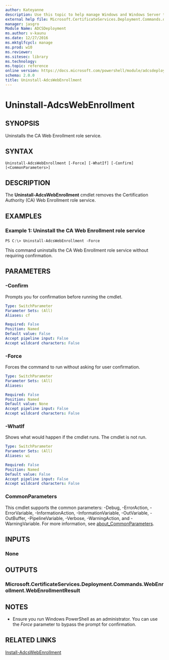 ```yaml
---
author: Kateyanne
description: Use this topic to help manage Windows and Windows Server technologies with Windows PowerShell.
external help file: Microsoft.CertificateServices.Deployment.Commands.dll-Help.xml
manager: jasgro
Module Name: ADCSDeployment
ms.author: v-kaunu
ms.date: 12/27/2016
ms.mktglfcycl: manage
ms.prod: w10
ms.reviewer: 
ms.sitesec: library
ms.technology: 
ms.topic: reference
online version: https://docs.microsoft.com/powershell/module/adcsdeployment/uninstall-adcswebenrollment?view=windowsserver2022-ps&wt.mc_id=ps-gethelp
schema: 2.0.0
title: Uninstall-AdcsWebEnrollment
---
```


# Uninstall-AdcsWebEnrollment

## SYNOPSIS
Uninstalls the CA Web Enrollment role service.

## SYNTAX

```
Uninstall-AdcsWebEnrollment [-Force] [-WhatIf] [-Confirm] [<CommonParameters>]
```

## DESCRIPTION
The **Uninstall-AdcsWebEnrollment** cmdlet removes the Certification Authority (CA) Web Enrollment role service.

## EXAMPLES

### Example 1: Uninstall the CA Web Enrollment role service
```
PS C:\> Uninstall-AdcsWebEnrollment -Force
```

This command uninstalls the CA Web Enrollment role service without requiring confirmation.

## PARAMETERS

### -Confirm
Prompts you for confirmation before running the cmdlet.

```yaml
Type: SwitchParameter
Parameter Sets: (All)
Aliases: cf

Required: False
Position: Named
Default value: False
Accept pipeline input: False
Accept wildcard characters: False
```

### -Force
Forces the command to run without asking for user confirmation.

```yaml
Type: SwitchParameter
Parameter Sets: (All)
Aliases: 

Required: False
Position: Named
Default value: None
Accept pipeline input: False
Accept wildcard characters: False
```

### -WhatIf
Shows what would happen if the cmdlet runs.
The cmdlet is not run.

```yaml
Type: SwitchParameter
Parameter Sets: (All)
Aliases: wi

Required: False
Position: Named
Default value: False
Accept pipeline input: False
Accept wildcard characters: False
```

### CommonParameters
This cmdlet supports the common parameters: -Debug, -ErrorAction, -ErrorVariable, -InformationAction, -InformationVariable, -OutVariable, -OutBuffer, -PipelineVariable, -Verbose, -WarningAction, and -WarningVariable. For more information, see [about_CommonParameters](https://go.microsoft.com/fwlink/?LinkID=113216).

## INPUTS

### None

## OUTPUTS

### Microsoft.CertificateServices.Deployment.Commands.WebEnrollment.WebEnrollmentResult

## NOTES
* Ensure you run Windows PowerShell as an administrator. You can use the *Force* parameter to bypass the prompt for confirmation.

  

## RELATED LINKS

[Install-AdcsWebEnrollment](./Install-AdcsWebEnrollment.md)

